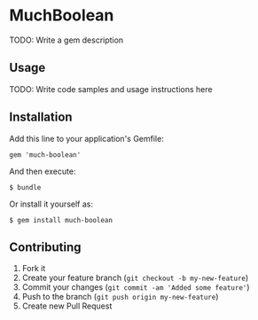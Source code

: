 # MuchBoolean

TODO: Write a gem description

## Usage

TODO: Write code samples and usage instructions here

## Installation

Add this line to your application's Gemfile:

    gem 'much-boolean'

And then execute:

    $ bundle

Or install it yourself as:

    $ gem install much-boolean

## Contributing

1. Fork it
2. Create your feature branch (`git checkout -b my-new-feature`)
3. Commit your changes (`git commit -am 'Added some feature'`)
4. Push to the branch (`git push origin my-new-feature`)
5. Create new Pull Request
